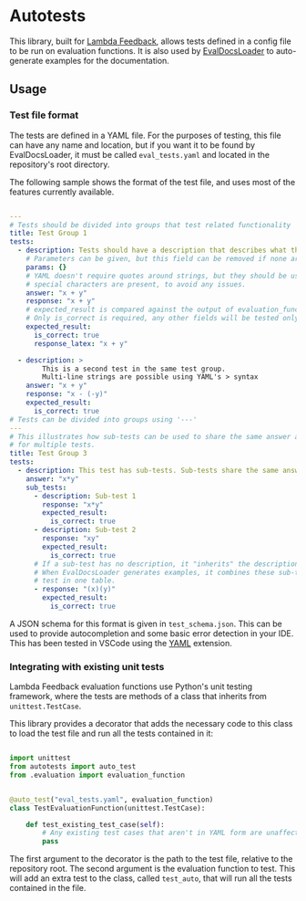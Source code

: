 # Autotests

This library, built for [Lambda Feedback](https://www.lambdafeedback.com/), allows tests defined in a config file to be run on evaluation functions. It is also used by [EvalDocsLoader](https://github.com/lambda-feedback/EvalDocsLoader/)
to auto-generate examples for the documentation.

## Usage

### Test file format
The tests are defined in a YAML file. For the purposes of testing, this file can have any name
and location, but if you want it to be found by EvalDocsLoader, it must be called `eval_tests.yaml`
and located in the repository's root directory. 

The following sample shows the format of the test file, and uses most of the features currently available.

```yaml

---
# Tests should be divided into groups that test related functionality
title: Test Group 1 
tests:
  - description: Tests should have a description that describes what they test
    # Parameters can be given, but this field can be removed if none are needed
    params: {}
    # YAML doesn't require quotes around strings, but they should be used whenever
    # special characters are present, to avoid any issues.
    answer: "x + y" 
    response: "x + y"
    # expected_result is compared against the output of evaluation_function
    # Only is_correct is required, any other fields will be tested only if present
    expected_result:
      is_correct: true
      response_latex: "x + y"

  - description: > 
        This is a second test in the same test group.
        Multi-line strings are possible using YAML's > syntax
    answer: "x + y"
    response: "x - (-y)"
    expected_result:
      is_correct: true
# Tests can be divided into groups using '---'
---
# This illustrates how sub-tests can be used to share the same answer and parameters
# for multiple tests.
title: Test Group 3
tests:
  - description: This test has sub-tests. Sub-tests share the same answer and parameters.
    answer: "x*y"
    sub_tests:
      - description: Sub-test 1
        response: "x*y"
        expected_result:
          is_correct: true
      - description: Sub-test 2
        response: "xy"
        expected_result:
          is_correct: true
      # If a sub-test has no description, it "inherits" the description of the previous test.
      # When EvalDocsLoader generates examples, it combines these sub-tests with the previous
      # test in one table.
      - response: "(x)(y)"
        expected_result:
          is_correct: true
```

A JSON schema for this format is given in `test_schema.json`. This can be used to provide
autocompletion and some basic error detection in your IDE. This has been tested in VSCode 
using the [YAML](https://marketplace.visualstudio.com/items?itemName=redhat.vscode-yaml) extension.

### Integrating with existing unit tests

Lambda Feedback evaluation functions use Python's unit testing framework,
where the tests are methods of a class that inherits from `unittest.TestCase`.

This library provides a decorator that adds the necessary code to this class to 
load the test file and run all the tests contained in it:

```python

import unittest
from autotests import auto_test
from .evaluation import evaluation_function


@auto_test("eval_tests.yaml", evaluation_function)
class TestEvaluationFunction(unittest.TestCase):

    def test_existing_test_case(self):
        # Any existing test cases that aren't in YAML form are unaffected
        pass

```

The first argument to the decorator is the path to the test file, relative to the repository
root. The second argument is the evaluation function to test. This will add an extra test
to the class, called `test_auto`, that will run all the tests contained in the file.
